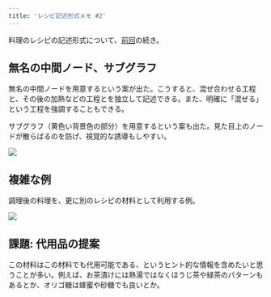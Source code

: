 ```yaml
---
title: 'レシピ記述形式メモ #2'
---
```

料理のレシピの記述形式について、[前回](https://r7kamura.com/articles/2022-05-13-mermaid-recipe-memo)の続き。

無名の中間ノード、サブグラフ
--------------

無名の中間ノードを用意するという案が出た。こうすると、混ぜ合わせる工程と、その後の加熱などの工程とを独立して記述できる。また、明確に「混ぜる」という工程を強調することもできる。

サブグラフ（黄色い背景色の部分）を用意するという案も出た。見た目上のノードが散らばるのを防げ、視覚的な誘導もしやすい。

![](https://lh4.googleusercontent.com/izsgRurqfwK-2PG4UStEwytCxlBfIYN-kxXIN6ZzOgkwciA4omNqF871EH3b6ktBlcTCYNAtvOTbpP0LtCEIiKFGVSvXqmUgx-Z_1NhSeG-bMBYLC0BhdqN8rBUZc0I8na969sClVVTKttlW4W_FfQq_XUQiybo_uVLHc1dyCLPWo4-QiH3R3TIH)

複雑な例
----

調理後の料理を、更に別のレシピの材料として利用する例。

![](https://lh4.googleusercontent.com/siBXFCLfrJ9BjstjuT6Op3jaJAATjCpkhHTMQaBAiK_36H6rCeWhL6ipNLvtGMSkgiBklWzgQmPCCfgVZgyTj23ImDai3MFcyQurGFXAPH3EmntjpFShLTkNSkRxFvnPY7uGqFNmE_5-NSmAx7FkdOdEFD3_vxBxGmxC_1pQ9D0hhMoKMxja8xeA)

課題: 代用品の提案
----------

この材料はこの材料でも代用可能である、というヒント的な情報を含めたいと思うことが多い。例えば、お茶漬けには熱湯ではなくほうじ茶や緑茶のパターンもあるとか、オリゴ糖は蜂蜜や砂糖でも良いとか。

